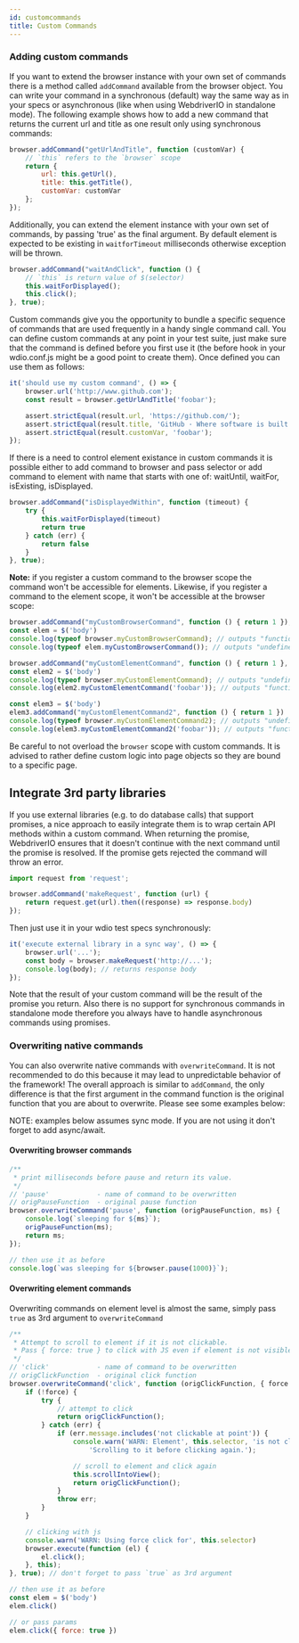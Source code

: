 ```yaml
---
id: customcommands
title: Custom Commands
---
```


### Adding custom commands

If you want to extend the browser instance with your own set of commands there is a method called `addCommand` available from the browser object. You can write your command in a synchronous (default) way the same way as in your specs or asynchronous (like when using WebdriverIO in standalone mode). The following example shows how to add a new command that returns the current url and title as one result only using synchronous commands:

```js
browser.addCommand("getUrlAndTitle", function (customVar) {
    // `this` refers to the `browser` scope
    return {
        url: this.getUrl(),
        title: this.getTitle(),
        customVar: customVar
    };
});
```

Additionally, you can extend the element instance with your own set of commands, by passing 'true' as the final argument. By default element is expected to be existing in `waitforTimeout` milliseconds otherwise exception will be thrown.

```js
browser.addCommand("waitAndClick", function () {
    // `this` is return value of $(selector)
    this.waitForDisplayed();
    this.click();
}, true);
```

Custom commands give you the opportunity to bundle a specific sequence of commands that are used frequently in a handy single command call. You can define custom commands at any point in your test suite, just make sure that the command is defined before you first use it (the before hook in your wdio.conf.js might be a good point to create them). Once defined you can use them as follows:

```js
it('should use my custom command', () => {
    browser.url('http://www.github.com');
    const result = browser.getUrlAndTitle('foobar');

    assert.strictEqual(result.url, 'https://github.com/');
    assert.strictEqual(result.title, 'GitHub · Where software is built');
    assert.strictEqual(result.customVar, 'foobar');
});
```

If there is a need to control element existance in custom commands it is possible either to add command to browser and pass selector or add command to element with name that starts with one of: waitUntil, waitFor, isExisting, isDisplayed.

```js
browser.addCommand("isDisplayedWithin", function (timeout) {
    try {
        this.waitForDisplayed(timeout)
        return true
    } catch (err) {
        return false
    }
}, true);
```

__Note:__ if you register a custom command to the browser scope the command won't be accessible for elements. Likewise, if you register a command to the element scope, it won't be accessible at the browser scope:

```js
browser.addCommand("myCustomBrowserCommand", function () { return 1 });
const elem = $('body')
console.log(typeof browser.myCustomBrowserCommand); // outputs "function"
console.log(typeof elem.myCustomBrowserCommand()); // outputs "undefined"

browser.addCommand("myCustomElementCommand", function () { return 1 }, true);
const elem2 = $('body')
console.log(typeof browser.myCustomElementCommand); // outputs "undefined"
console.log(elem2.myCustomElementCommand('foobar')); // outputs "function"

const elem3 = $('body')
elem3.addCommand("myCustomElementCommand2", function () { return 1 })
console.log(typeof browser.myCustomElementCommand2); // outputs "undefined"
console.log(elem3.myCustomElementCommand2('foobar')); // outputs "function"
```

Be careful to not overload the `browser` scope with custom commands. It is advised to rather define custom logic into page objects so they are bound to a specific page.

## Integrate 3rd party libraries

If you use external libraries (e.g. to do database calls) that support promises, a nice approach to easily integrate them is to wrap certain API methods within a custom command. When returning the promise, WebdriverIO ensures that it doesn't continue with the next command until the promise is resolved. If the promise gets rejected the command will throw an error.

```js
import request from 'request';

browser.addCommand('makeRequest', function (url) {
    return request.get(url).then((response) => response.body)
});
```

Then just use it in your wdio test specs synchronously:

```js
it('execute external library in a sync way', () => {
    browser.url('...');
    const body = browser.makeRequest('http://...');
    console.log(body); // returns response body
});
```

Note that the result of your custom command will be the result of the promise you return. Also there is no support for synchronous commands in standalone mode therefore you always have to handle asynchronous commands using promises.

### Overwriting native commands

You can also overwrite native commands with `overwriteCommand`. It is not recommended to do this because it may lead to unpredictable behavior of the framework! The overall approach is similar to `addCommand`, the only difference is that the first argument in the command function is the original function that you are about to overwrite. Please see some examples below:

NOTE: examples below assumes sync mode. If you are not using it don't forget to add async/await.

#### Overwriting browser commands

```js
/**
 * print milliseconds before pause and return its value.
 */
// 'pause'            - name of command to be overwritten
// origPauseFunction  - original pause function
browser.overwriteCommand('pause', function (origPauseFunction, ms) {
    console.log(`sleeping for ${ms}`);
    origPauseFunction(ms);
    return ms;
});

// then use it as before
console.log(`was sleeping for ${browser.pause(1000)}`);
```

#### Overwriting element commands

Overwriting commands on element level is almost the same, simply pass `true` as 3rd argument to `overwriteCommand`

```js
/**
 * Attempt to scroll to element if it is not clickable.
 * Pass { force: true } to click with JS even if element is not visible or clickable.
 */
// 'click'            - name of command to be overwritten
// origClickFunction  - original click function
browser.overwriteCommand('click', function (origClickFunction, { force = false } = {}) {
    if (!force) {
        try {
            // attempt to click
            return origClickFunction();
        } catch (err) {
            if (err.message.includes('not clickable at point')) {
                console.warn('WARN: Element', this.selector, 'is not clickable.',
                    'Scrolling to it before clicking again.');

                // scroll to element and click again
                this.scrollIntoView();
                return origClickFunction();
            }
            throw err;
        }
    }

    // clicking with js
    console.warn('WARN: Using force click for', this.selector)
    browser.execute(function (el) {
        el.click();
    }, this);
}, true); // don't forget to pass `true` as 3rd argument

// then use it as before
const elem = $('body')
elem.click()

// or pass params
elem.click({ force: true })
```

